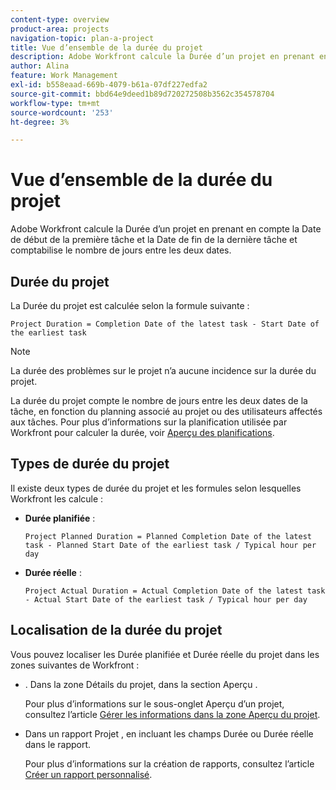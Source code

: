 ```yaml
---
content-type: overview
product-area: projects
navigation-topic: plan-a-project
title: Vue d’ensemble de la durée du projet
description: Adobe Workfront calcule la Durée d’un projet en prenant en compte la Date de début de la première tâche et la Date de fin de la dernière tâche et comptabilise le nombre de jours entre les deux dates.
author: Alina
feature: Work Management
exl-id: b558eaad-669b-4079-b61a-07df227edfa2
source-git-commit: bbd64e9deed1b89d720272508b3562c354578704
workflow-type: tm+mt
source-wordcount: '253'
ht-degree: 3%

---
```


# Vue d’ensemble de la durée du projet

Adobe Workfront calcule la Durée d’un projet en prenant en compte la Date de début de la première tâche et la Date de fin de la dernière tâche et comptabilise le nombre de jours entre les deux dates.

## Durée du projet

La Durée du projet est calculée selon la formule suivante :

```
Project Duration = Completion Date of the latest task - Start Date of the earliest task
```

>[!NOTE]
>
>La durée des problèmes sur le projet n’a aucune incidence sur la durée du projet.

La durée du projet compte le nombre de jours entre les deux dates de la tâche, en fonction du planning associé au projet ou des utilisateurs affectés aux tâches. Pour plus d’informations sur la planification utilisée par Workfront pour calculer la durée, voir [Aperçu des planifications](../../../administration-and-setup/set-up-workfront/configure-timesheets-schedules/schedules-overview.md).

## Types de durée du projet

Il existe deux types de durée du projet et les formules selon lesquelles Workfront les calcule :

<!--
<p data-mc-conditions="QuicksilverOrClassic.Draft mode">(NOTE: Check these formulas? Should they be divided by the hours per day?!) </p>
-->

* **Durée planifiée** : 

  ```
  Project Planned Duration = Planned Completion Date of the latest task - Planned Start Date of the earliest task / Typical hour per day
  ```

* **Durée réelle** : 

  ```
  Project Actual Duration = Actual Completion Date of the latest task - Actual Start Date of the earliest task / Typical hour per day
  ```

## Localisation de la durée du projet

Vous pouvez localiser les Durée planifiée et Durée réelle du projet dans les zones suivantes de Workfront :

* . Dans la zone Détails du projet, dans la section Aperçu .

  Pour plus d’informations sur le sous-onglet Aperçu d’un projet, consultez l’article [Gérer les informations dans la zone Aperçu du projet](../../../manage-work/projects/manage-projects/understand-project-overview-area.md).

* Dans un rapport Projet , en incluant les champs Durée ou Durée réelle dans le rapport.

  Pour plus d’informations sur la création de rapports, consultez l’article [Créer un rapport personnalisé](../../../reports-and-dashboards/reports/creating-and-managing-reports/create-custom-report.md).
